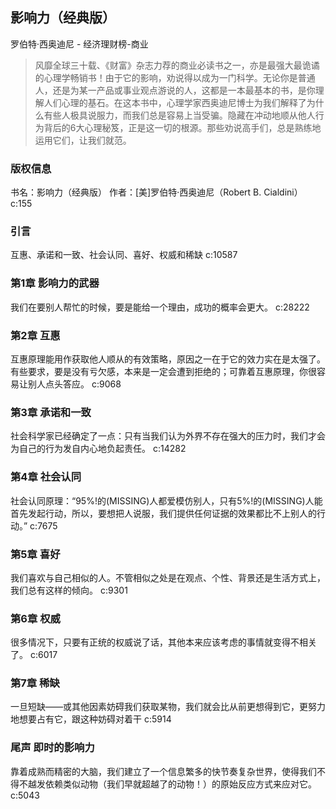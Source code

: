## 影响力（经典版）

罗伯特·西奥迪尼  -  经济理财榜-商业

> 风靡全球三十载、《财富》杂志力荐的商业必读书之一，亦是最强大最诡谲的心理学畅销书！由于它的影响，劝说得以成为一门科学。无论你是普通人，还是为某一产品或事业观点游说的人，这都是一本最基本的书，是你理解人们心理的基石。在这本书中，心理学家西奥迪尼博士为我们解释了为什么有些人极具说服力，而我们总是容易上当受骗。隐藏在冲动地顺从他人行为背后的6大心理秘笈，正是这一切的根源。那些劝说高手们，总是熟练地运用它们，让我们就范。


### 版权信息

书名：影响力（经典版）
作者：[美]罗伯特·西奥迪尼（Robert B. Cialdini） c:155

### 引言

互惠、承诺和一致、社会认同、喜好、权威和稀缺 c:10587

### 第1章 影响力的武器

我们在要别人帮忙的时候，要是能给一个理由，成功的概率会更大。 c:28222

### 第2章 互惠

互惠原理能用作获取他人顺从的有效策略，原因之一在于它的效力实在是太强了。有些要求，要是没有亏欠感，本来是一定会遭到拒绝的；可靠着互惠原理，你很容易让别人点头答应。 c:9068

### 第3章 承诺和一致

社会科学家已经确定了一点：只有当我们认为外界不存在强大的压力时，我们才会为自己的行为发自内心地负起责任。 c:14282

### 第4章 社会认同

社会认同原理：“95%!的(MISSING)人都爱模仿别人，只有5%!的(MISSING)人能首先发起行动，所以，要想把人说服，我们提供任何证据的效果都比不上别人的行动。” c:7675

### 第5章 喜好

我们喜欢与自己相似的人。不管相似之处是在观点、个性、背景还是生活方式上，我们总有这样的倾向。 c:9301

### 第6章 权威

很多情况下，只要有正统的权威说了话，其他本来应该考虑的事情就变得不相关了。 c:6017

### 第7章 稀缺

一旦短缺——或其他因素妨碍我们获取某物，我们就会比从前更想得到它，更努力地想要占有它，跟这种妨碍对着干 c:5914

### 尾声 即时的影响力

靠着成熟而精密的大脑，我们建立了一个信息繁多的快节奏复杂世界，使得我们不得不越发依赖类似动物（我们早就超越了的动物！）的原始反应方式来应对它。 c:5043